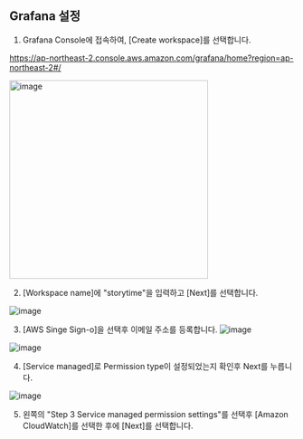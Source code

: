 ## Grafana 설정

1) Grafana Console에 접속하여, [Create workspace]를 선택합니다. 

https://ap-northeast-2.console.aws.amazon.com/grafana/home?region=ap-northeast-2#/

<img width="351" alt="image" src="https://user-images.githubusercontent.com/52392004/158274218-357fcbe4-5e05-4ac0-8e1e-90d7be0892db.png">

2) [Workspace name]에 "storytime"을 입력하고 [Next]를 선택합니다. 

![image](https://user-images.githubusercontent.com/52392004/158274423-ba56d7b9-7042-4f47-b1cf-b19e40cd9ed3.png)

3) [AWS Singe Sign-o]을 선택후 이메일 주소를 등록합니다. 
![image](https://user-images.githubusercontent.com/52392004/158274490-d7900722-e2e8-4d12-930e-e49dde347408.png)

![image](https://user-images.githubusercontent.com/52392004/158274868-364b1ff0-b7b2-4d33-b847-02ca56c6fcaa.png)

4) [Service managed]로 Permission type이 설정되었는지 확인후 Next를 누릅니다. 

![image](https://user-images.githubusercontent.com/52392004/158274798-903a5bb3-e8bc-4c43-a375-c42cf8b30fac.png)


5) 왼쪽의 "Step 3 Service managed permission settings"를 선택후 [Amazon CloudWatch]를 선택한 후에 [Next]를 선택합니다. 




